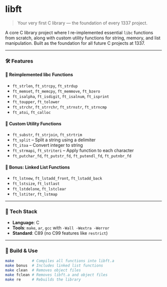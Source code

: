 # libft

> Your very first C library — the foundation of every 1337 project.

A core C library project where I re-implemented essential `libc` functions from scratch, along with custom utility functions for string, memory, and list manipulation. Built as the foundation for all future C projects at 1337.

---

### 🛠️ Features

#### 🔹 **Reimplemented libc Functions**
- `ft_strlen`, `ft_strcpy`, `ft_strdup`
- `ft_memset`, `ft_memcpy`, `ft_memmove`, `ft_bzero`
- `ft_isalpha`, `ft_isdigit`, `ft_isalnum`, `ft_isprint`
- `ft_toupper`, `ft_tolower`
- `ft_strchr`, `ft_strrchr`, `ft_strnstr`, `ft_strncmp`
- `ft_atoi`, `ft_calloc`

#### 🔹 **Custom Utility Functions**
- `ft_substr`, `ft_strjoin`, `ft_strtrim`
- `ft_split` – Split a string using a delimiter
- `ft_itoa` – Convert integer to string
- `ft_strmapi`, `ft_striteri` – Apply function to each character
- `ft_putchar_fd`, `ft_putstr_fd`, `ft_putendl_fd`, `ft_putnbr_fd`

#### 🔹 **Bonus: Linked List Functions**
- `ft_lstnew`, `ft_lstadd_front`, `ft_lstadd_back`
- `ft_lstsize`, `ft_lstlast`
- `ft_lstdelone`, `ft_lstclear`
- `ft_lstiter`, `ft_lstmap`

---

### 🧰 Tech Stack
- **Language**: C
- **Tools**: `make`, `ar`, `gcc` with `-Wall -Wextra -Werror`
- **Standard**: C89 (no C99 features like `restrict`)

---

### 📂 Build & Use

```bash
make        # Compiles all functions into libft.a
make bonus  # Includes linked list functions
make clean  # Removes object files
make fclean # Removes libft.a and object files
make re     # Rebuilds the library

